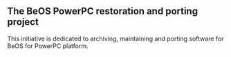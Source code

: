 ## The BeOS PowerPC restoration and porting project
This initiative is dedicated to archiving, maintaining and porting software for BeOS for PowerPC platform.
